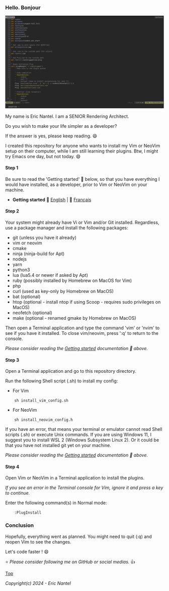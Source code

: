 
### Hello. Bonjour

![Screenshot 1](/resources/images/Capture%20d’écran%202024-04-12%20175656.png "Screenshot 1")

My name is Eric Nantel. I am a SENIOR Rendering Architect.

Do you wish to make your life simpler as a developer?

If the answer is yes, please keep reading. :smile:

I created this repository for anyone who wants to install my Vim or NeoVim setup on their computer, while I am still learning their plugins. Btw, I might try Emacs one day, but not today. :smile:

#### Step 1

Be sure to read the 'Getting started' :book: below, so that you have everything I would have installed, as a developer, prior to Vim or NeoVim on your machine.

* **Getting started** :book: [English](/docs/en/getting-started-en.md#getting-started) | :book: [Français](/docs/fr/getting-started-fr.md#getting-started)

#### Step 2

Your system might already have Vi or Vim and/or Git installed. 
Regardless, use a package manager and install the following packages:
- git (unless you have it already)
- vim or neovim
- cmake
- ninja (ninja-build for Apt)
- nodejs
- yarn
- python3
- lua (lua5.4 or newer if asked by Apt)
- ruby (possibly installed by Homebrew on MacOS for Vim)
- php
- curl (used as key-only by Homebrew on MacOS)
- bat (optional)
- htop (optional - install ntop if using Scoop - requires sudo privileges on MacOS)
- neofetch (optional)
- make (optional - renamed gmake by Homebrew on MacOS)

Then open a Terminal application and type the command 'vim' or 'nvim' to see if you have it installed.
To close vim/neovim, press ':q' to return to the console.

*Please consider reading the [Getting started](#step-1) documentation :book: above.*

#### Step 3

Open a Terminal application and go to this repository directory.

Run the following Shell script (.sh) to install my config:
- For Vim
```shell
    sh install_vim_config.sh
```
- For NeoVim
```shell
    sh install_neovim_config.h
```

If you have an error, that means your terminal or emulator cannot read Shell scripts (.sh) or execute Unix commands. 
If you are using Windows 11, I suggest you to install WSL 2 (Windows Subsystem Linux 2).
Or it could be that you have not installed git yet on your machine.

*Please consider reading the [Getting started](#step-1) documentation :book: above.*

#### Step 4

Open Vim or NeoVim in a Terminal application to install the plugins. 

*If you see an error in the Terminal console for Vim, ignore it and press a key to continue.*

Enter the following command(s) in Normal mode:

```
    :PlugInstall
```
### Conclusion

Hopefully, everything went as planned. You might need to quit (:q) and reopen Vim to see the changes.

Let's code faster ! :smile:

:star: *Please consider following me on GitHub or social medias.* :thumbsup:

[Top](#hello-bonjour)

*Copyright(c) 2024 - Eric Nantel*
